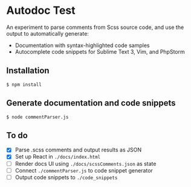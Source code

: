 # Autodoc Test

An experiment to parse comments from Scss source code, and use the output to automatically generate:

* Documentation with syntax-highlighted code samples
* Autocomplete code snippets for Sublime Text 3, Vim, and PhpStorm

## Installation

```shell
$ npm install
```

## Generate documentation and code snippets

```shell
$ node commentParser.js
```

## To do

- [x] Parse .scss comments and output results as JSON
- [x] Set up React in `./docs/index.html`
- [ ] Render docs UI using `./docs/scssComments.json` as state
- [ ] Connect `./commentParser.js` to code snippet generator
- [ ] Output code snippets to `./code_snippets`
